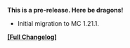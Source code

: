 




**This is a pre-release. Here be dragons!**

- Initial migration to MC 1.21.1.


**[[Full Changelog]](https://wiki.crismpack.net/modpacks/breakneck-optimized/changelog/1.21/1.21.1#v4.1.0-beta.1)**